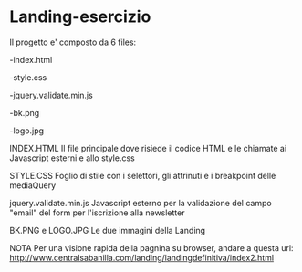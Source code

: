 # Landing-esercizio

Il progetto e' composto da 6 files:

  -index.html

  -style.css

  -jquery.validate.min.js

  -bk.png

  -logo.jpg
  

INDEX.HTML
Il file principale dove risiede il codice HTML e le chiamate ai Javascript esterni e allo style.css

STYLE.CSS
Foglio di stile con i selettori, gli attrinuti e i breakpoint delle mediaQuery

jquery.validate.min.js
Javascript esterno per la validazione del campo "email" del form per l'iscrizione alla newsletter

BK.PNG e LOGO.JPG
Le due immagini della Landing


NOTA
Per una visione rapida della pagnina su browser, andare a questa url: http://www.centralsabanilla.com/landing/landingdefinitiva/index2.html
